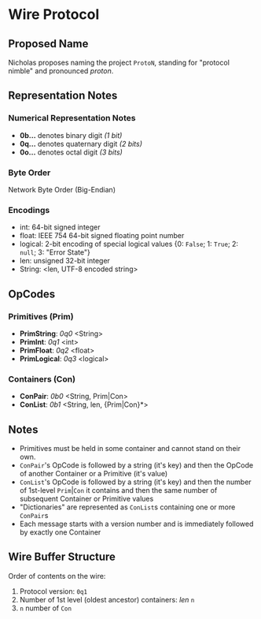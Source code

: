 
# Wire Protocol

## Proposed Name

Nicholas proposes naming the project `ProtoN`, standing for "protocol nimble" and pronounced *proton*.

## Representation Notes

### Numerical Representation Notes
- **0b...** denotes binary digit *(1 bit)*
- **0q...** denotes quaternary digit *(2 bits)*
- **0o...** denotes octal digit *(3 bits)*

### Byte Order
Network Byte Order (Big-Endian)

### Encodings
- int: 64-bit signed integer
- float: IEEE 754 64-bit signed floating point number
- logical: 2-bit encoding of special logical values {0: `False`; 1: `True`; 2: `null`; 3: "Error State"}
- len: unsigned 32-bit integer
- String: <len, UTF-8 encoded string>

## OpCodes

### Primitives (Prim)

- **PrimString**: *0q0* <String\>
- **PrimInt**: *0q1* <int\>
- **PrimFloat**: *0q2* <float\>
- **PrimLogical**: *0q3* <logical\>

### Containers (Con)

- **ConPair**: *0b0* <String, Prim|Con>
- **ConList**: *0b1* <String, len, {Prim|Con}\*>

## Notes

- Primitives must be held in some container and cannot stand on their own.
- `ConPair`'s OpCode is followed by a string (it's key) and then the OpCode of another Container or a Primitive (it's value)
- `ConList`'s OpCode is followed by a string (it's key) and then the number of 1st-level `Prim`|`Con` it contains and then the same number of subsequent Container or Primitive values
- "Dictionaries" are represented as `ConList`s containing one or more `ConPair`s
- Each message starts with a version number and is immediately followed by exactly one Container

## Wire Buffer Structure

Order of contents on the wire:

1. Protocol version: `0q1`
2. Number of 1st level (oldest ancestor) containers: *len* `n`
3. `n` number of `Con`
